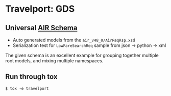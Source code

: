 # Travelport: GDS

## Universal [AIR Schema](https://support.travelport.com/webhelp/uapi/uAPI.htm#Air/Air_Schema_Overview.htm)


- Auto generated models from the `air_v48_0/AirReqRsp.xsd`
- Serialization test for `LowFareSearchReq` sample from json -> python -> xml

The given schema is an excellent example for grouping together multiple root models,
and mixing multiple namespaces.


## Run through tox

```console
$ tox -e travelport
```
